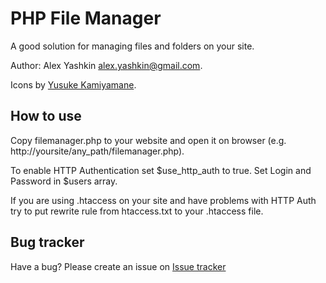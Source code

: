 # PHP File Manager

A good solution for managing files and folders on your site.

Author: Alex Yashkin <alex.yashkin@gmail.com>.

Icons by [Yusuke Kamiyamane](http://p.yusukekamiyamane.com/).

## How to use

Copy filemanager.php to your website and open it on browser
(e.g. http://yoursite/any_path/filemanager.php).

To enable HTTP Authentication set $use_http_auth to true.
Set Login and Password in $users array.

If you are using .htaccess on your site and have problems with HTTP Auth try to put rewrite rule from htaccess.txt to your .htaccess file.

## Bug tracker

Have a bug? Please create an issue on [Issue tracker](https://github.com/alexantr/filemanager/issues)